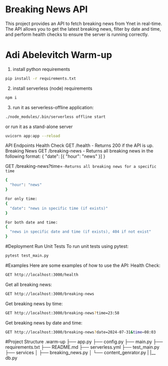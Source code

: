 # Breaking News API

This project provides an API to fetch breaking news from Ynet in real-time. The API allows you to get the latest breaking news, filter by date and time, and perform health checks to ensure the server is running correctly.

# Adi Abelevitch Warm-up

1. install python requirements

```bash
pip install -r requirements.txt
```

2. install serverless (node) requirements

```bash
npm i
```

3. run it as serverless-offline application:

```bash
./node_modules/.bin/serverless offline start
```

or run it as a stand-alone server

```bash
uvicorn app:app --reload
```
API Endpoints
Health Check
GET /health - Returns 200 if the API is up.
Breaking News
GET /breaking-news - Returns all breaking news in the following format:
{
  "date": [{ "hour": "news" }]
}

GET /breaking-news?time=<time>`-Returns all breaking news for a specific time`
```bash
{
  "hour": "news"
}
```
```bash
For only time:
{
  "date": "news in specific time (if exists)"
}
```
```bash
For both date and time:
{
  "news in specific date and time (if exists), 404 if not exist"
}
```
#Deployment
Run Unit Tests
To run unit tests using pytest:
```bash
pytest test_main.py
```
#Examples
Here are some examples of how to use the API:
Health Check:
```bash
GET http://localhost:3000/health
```
Get all breaking news:
```bash
GET http://localhost:3000/breaking-news
```
Get breaking news by time:
```bash
GET http://localhost:3000/breaking-news?time=23:58
```
Get breaking news by date and time:
```bash
GET http://localhost:3000/breaking-news?date=2024-07-31&time=08:03
```


#Project Structure
.warm-up
├── app.py
├── config.py
├── main.py
├── requirements.txt
├── README.md
├── serverless.yml
├── test_main.py
├── services
│   ├── breaking_news.py
│   └── content_genrator.py
|   |__ db.py

